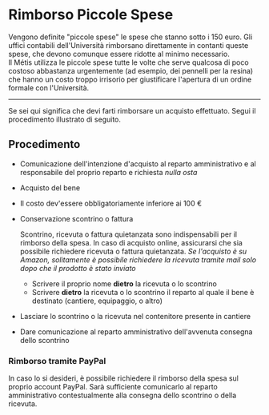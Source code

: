 # Rimborso Piccole Spese

Vengono definite "piccole spese" le spese che stanno sotto i 150 euro. Gli uffici contabili dell'Università rimborsano direttamente in contanti queste spese, che devono comunque essere ridotte al minimo necessario.  
Il Métis utilizza le piccole spese tutte le volte che serve qualcosa di poco costoso abbastanza urgentemente (ad esempio, dei pennelli per la resina) che hanno un costo troppo irrisorio per giustificare l'apertura di un ordine formale con l'Università.  

---

Se sei qui significa che devi farti rimborsare un acquisto effettuato. Segui il procedimento illustrato di seguito.

## Procedimento

-   Comunicazione dell'intenzione d'acquisto al reparto amministrativo e al responsabile del proprio reparto e richiesta *nulla osta*
-   Acquisto del bene
  - Il costo dev'essere obbligatoriamente inferiore ai 100 €  
-   Conservazione scontrino o fattura

    Scontrino, ricevuta o fattura quietanzata sono indispensabili per il rimborso della spesa. In caso di acquisto online, assicurarsi che sia possibile richiedere ricevuta o fattura quietanzata.
    *Se l'acquisto è su Amazon, solitamente è possibile richiedere la ricevuta tramite mail solo dopo che il prodotto è stato inviato*

    - Scrivere il proprio nome **dietro** la ricevuta o lo scontrino
    - Scrivere **dietro** la ricevuta o lo scontrino il reparto al quale il bene è destinato (cantiere, equipaggio, o altro)
-   Lasciare lo scontrino o la ricevuta nel contenitore presente in cantiere
-   Dare comunicazione al reparto amministrativo dell'avvenuta consegna dello scontrino

### Rimborso tramite PayPal

In caso lo si desideri, è possibile richiedere il rimborso della spesa sul proprio account PayPal. Sarà sufficiente comunicarlo al reparto amministrativo contestualmente alla consegna dello scontrino o della ricevuta.
